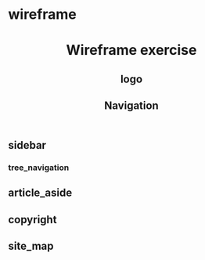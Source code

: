 wireframe
=========

<!DOCTYPE html>
<html lang="en">
	<head>
		<meta charset="utf-8">
		<title>wireframe</title>
	</head>
	<body>
		<header role="banner">
			<h1>Wireframe exercise</h1>
				<nav role="navigation">
					<h2>logo</h2>
					<h2>Navigation</h2>
				</nav>
		</header>
		<main role="main">
			<aside id="sidebar">
				<h2>sidebar</h2>
				<h3>tree_navigation</h3>
			</aside>
			<article id="main_article">
				<h2>article_aside</h2>
			</article>
		</main>
		<footer>
			<nav>
				<h2>copyright</h2>
				<h2>site_map</h2>
			</nav>
		</footer>
	</body>
</html>
